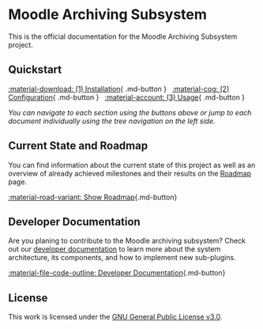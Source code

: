 # Moodle Archiving Subsystem

This is the official documentation for the Moodle Archiving Subsystem project.


## Quickstart

[:material-download: (1) Installation](setup/install/index.md){ .md-button }&nbsp;&nbsp;
[:material-cog: (2) Configuration](setup/config/index.md){ .md-button }&nbsp;&nbsp;
[:material-account: (3) Usage](usage/index.md){ .md-button }

_You can navigate to each section using the buttons above or jump to each document individually using the tree
navigation on the left side._


## Current State and Roadmap

You can find information about the current state of this project as well as an overview of already achieved milestones
and their results on the [Roadmap](roadmap.md) page.

[:material-road-variant: Show Roadmap](roadmap.md){.md-button}


## Developer Documentation

Are you planing to contribute to the Moodle archiving subsystem? Check out our [developer documentation](dev/index.md)
to learn more about the system architecture, its components, and how to implement new sub-plugins.

[:material-file-code-outline: Developer Documentation](dev/index.md){.md-button}


## License

This work is licensed under the [GNU General Public License v3.0](https://www.gnu.org/licenses/gpl-3.0.en.html).
